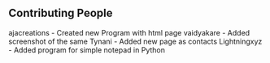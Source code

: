 ## Contributing People
ajacreations - Created new Program with html page
vaidyakare - Added screenshot of the same
Tynani - Added new page as contacts
Lightningxyz - Added program for simple notepad in Python